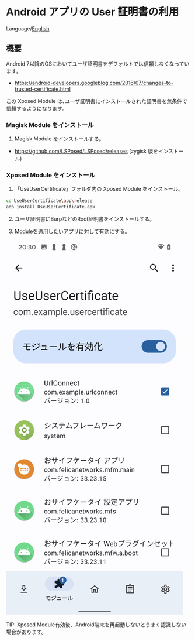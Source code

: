 Android アプリの User 証明書の利用
=============

Language/[English](Readme.md)

## 概要

Android 7以降のOSにおいてユーザ証明書をデフォルトでは信頼しなくなっています｡

- https://android-developers.googleblog.com/2016/07/changes-to-trusted-certificate.html

この Xposed Module は､ユーザ証明書にインストールされた証明書を無条件で信頼するようになります｡

### Magisk Module をインストール

1. Magisk Module をインストールする。

- https://github.com/LSPosed/LSPosed/releases (zygisk 版をインストール)

### Xposed Module をインストール

1. 「UseUserCertificate」フォルダ内の Xposed Module をインストール。

````sh
cd UseUserCertificate\app\release
adb install UseUserCertificate.apk
````

2. ユーザ証明書にBurpなどのRoot証明書をインストールする。

3. Moduleを適用したいアプリに対して有効にする。

![UseUserCertificate](images/UseUserCertificate.png)

TIP: Xposed Module有効後、Android端末を再起動しないとうまく認識しない場合があります。

